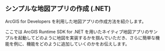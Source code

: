 ﻿## シンプルな地図アプリの作成 (.NET)

ArcGIS for Developers を利用した地図アプリの作成方法を紹介します。

ここでは ArcGIS Runtime SDK for .NET を用いたネイティブ地図アプリのサンプルを起動してどのように地図を実装するかを掴んでいただき、さらに簡単な機能を例に、機能をどのように追加していくのかをお伝えします。